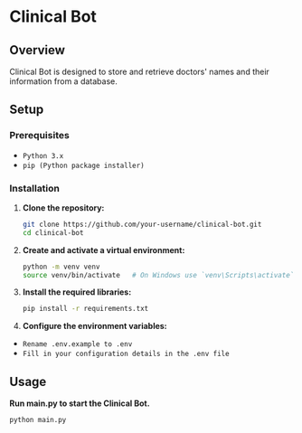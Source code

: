 # Clinical Bot

## Overview
Clinical Bot is designed to store and retrieve doctors' names and their information from a database.

## Setup

### Prerequisites

- `Python 3.x`
- `pip (Python package installer)`

### Installation

1. **Clone the repository:**

    ```bash
    git clone https://github.com/your-username/clinical-bot.git
    cd clinical-bot

2. **Create and activate a virtual environment:**

    ```bash
    python -m venv venv
    source venv/bin/activate   # On Windows use `venv\Scripts\activate`

3. **Install the required libraries:**

    ```bash
    pip install -r requirements.txt

4. **Configure the environment variables:**

- `Rename .env.example to .env`
- `Fill in your configuration details in the .env file`

## Usage

 **Run main.py to start the Clinical Bot.**

    python main.py